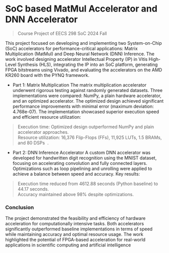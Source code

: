 # SoC based MatMul Accelerator and DNN Accelerator
> Course Project of EECS 298 SoC 2024 Fall

This project focused on developing and implementing two System-on-Chip (SoC) accelerators for performance-critical applications: Matrix Multiplication (MatMul) and Deep Neural Network (DNN) Inference. The work involved designing accelerator Intellectual Property (IP) in Vitis High-Level Synthesis (HLS), integrating the IP into an SoC platform, generating FPGA bitstreams using Vivado, and evaluating the accelerators on the AMD KR260 board with the PYNQ framework.

- Part 1: Matrix Multiplication
The matrix multiplication accelerator underwent rigorous testing against randomly generated datasets. Three implementations were compared: NumPy, a plain hardware accelerator, and an optimized accelerator. The optimized design achieved significant performance improvements with minimal error (maximum deviation: 4.768e-07). The implementation showcased superior execution speed and efficient resource utilization:

> Execution time: Optimized design outperformed NumPy and plain accelerator approaches.<br>
Resource utilization: 16,376 Flip-Flops (FFs), 11,925 LUTs, 1.5 BRAMs, and 80 DSPs​
​
.
- Part 2: DNN Inference Accelerator
A custom DNN accelerator was developed for handwritten digit recognition using the MNIST dataset, focusing on accelerating convolution and fully connected layers. Optimizations such as loop pipelining and unrolling were applied to achieve a balance between speed and accuracy. Key results:

> Execution time reduced from 4612.88 seconds (Python baseline) to 44.17 seconds.<br>
Accuracy maintained above 98% despite optimizations.

### Conclusion
The project demonstrated the feasibility and efficiency of hardware acceleration for computationally intensive tasks. Both accelerators significantly outperformed baseline implementations in terms of speed while maintaining accuracy and optimal resource usage. The work highlighted the potential of FPGA-based acceleration for real-world applications in scientific computing and artificial intelligence
